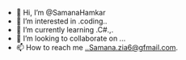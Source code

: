 - 👋 Hi, I’m @SamanaHamkar
- 👀 I’m interested in .coding..
- 🌱 I’m currently learning .C#.,.
- 💞️ I’m looking to collaborate on ...
- 📫 How to reach me ..Samana.zia6@gfmail.com.

<!---
SamanaHamkar/SamanaHamkar is a ✨ special ✨ repository because its `README.md` (this file) appears on your GitHub profile.
You can click the Preview link to take a look at your changes.
--->
